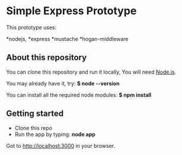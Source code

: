 Simple Express Prototype
========================

This prototype uses:

*nodejs, 
*express
*mustache
*hogan-middleware


About this repository
---------------------

You can clone this repository and run it locally,
You will need [Node.js](http://nodejs.org/).

You may already have it, try:
**$ node --version**

You can install all the required node modules:
**$ npm install**


Getting started
---------------

* Clone this repo
* Run the app by typing: **node app**

Got to [http://localhost:3000](http://localhost:3000) in your browser.